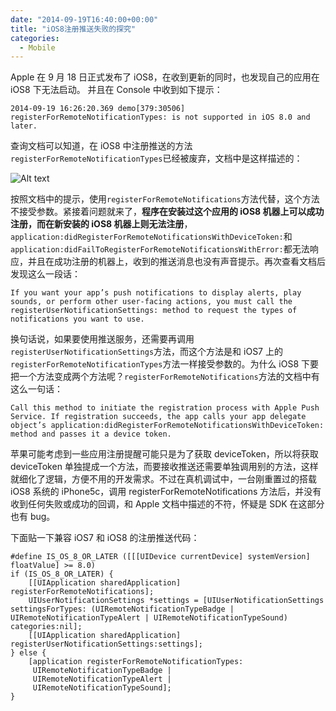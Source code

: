 ```yaml
---
date: "2014-09-19T16:40:00+00:00"
title: "iOS8注册推送失败的探究"
categories:
  - Mobile
---
```


Apple 在 9 月 18 日正式发布了 iOS8，在收到更新的同时，也发现自己的应用在 iOS8 下无法启动。
并且在 Console 中收到如下提示：

```
2014-09-19 16:26:20.369 demo[379:30506] registerForRemoteNotificationTypes: is not supported in iOS 8.0 and later.
```

查询文档可以知道，在 iOS8 中注册推送的方法`registerForRemoteNotificationTypes`已经被废弃，文档中是这样描述的：

![Alt text](/images/ios8-registerForRemoteNotificationTypes.png)

按照文档中的提示，使用`registerForRemoteNotifications`方法代替，这个方法不接受参数。紧接着问题就来了，**程序在安装过这个应用的 iOS8 机器上可以成功注册，而在新安装的 iOS8 机器上则无法注册**，`application:didRegisterForRemoteNotificationsWithDeviceToken:`和`application:didFailToRegisterForRemoteNotificationsWithError:`都无法响应，并且在成功注册的机器上，收到的推送消息也没有声音提示。再次查看文档后发现这么一段话：

```
If you want your app’s push notifications to display alerts, play sounds, or perform other user-facing actions, you must call the registerUserNotificationSettings: method to request the types of notifications you want to use.
```

换句话说，如果要使用推送服务，还需要再调用`registerUserNotificationSettings`方法，而这个方法是和 iOS7 上的`registerForRemoteNotificationTypes`方法一样接受参数的。为什么 iOS8 下要把一个方法变成两个方法呢？`registerForRemoteNotifications`方法的文档中有这么一句话：

```
Call this method to initiate the registration process with Apple Push Service. If registration succeeds, the app calls your app delegate object’s application:didRegisterForRemoteNotificationsWithDeviceToken: method and passes it a device token.
```

苹果可能考虑到一些应用注册提醒可能只是为了获取 deviceToken，所以将获取 deviceToken 单独提成一个方法，而要接收推送还需要单独调用别的方法，这样就细化了逻辑，方便不用的开发需求。不过在真机调试中，一台刚重置过的搭载 iOS8 系统的 iPhone5c，调用 registerForRemoteNotifications 方法后，并没有收到任何失败或成功的回调，和 Apple 文档中描述的不符，怀疑是 SDK 在这部分也有 bug。

下面贴一下兼容 iOS7 和 iOS8 的注册推送代码：

```
#define IS_OS_8_OR_LATER ([[[UIDevice currentDevice] systemVersion] floatValue] >= 8.0)
if (IS_OS_8_OR_LATER) {
    [[UIApplication sharedApplication] registerForRemoteNotifications];
    UIUserNotificationSettings *settings = [UIUserNotificationSettings settingsForTypes: (UIRemoteNotificationTypeBadge | UIRemoteNotificationTypeAlert | UIRemoteNotificationTypeSound) categories:nil];
    [[UIApplication sharedApplication] registerUserNotificationSettings:settings];
} else {
    [application registerForRemoteNotificationTypes:
     UIRemoteNotificationTypeBadge |
     UIRemoteNotificationTypeAlert |
     UIRemoteNotificationTypeSound];
}
```
